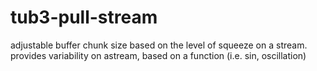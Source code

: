 # tub3-pull-stream
adjustable buffer chunk size based on the level of squeeze on a stream. provides variability on astream, based on a function (i.e. sin, oscillation)
